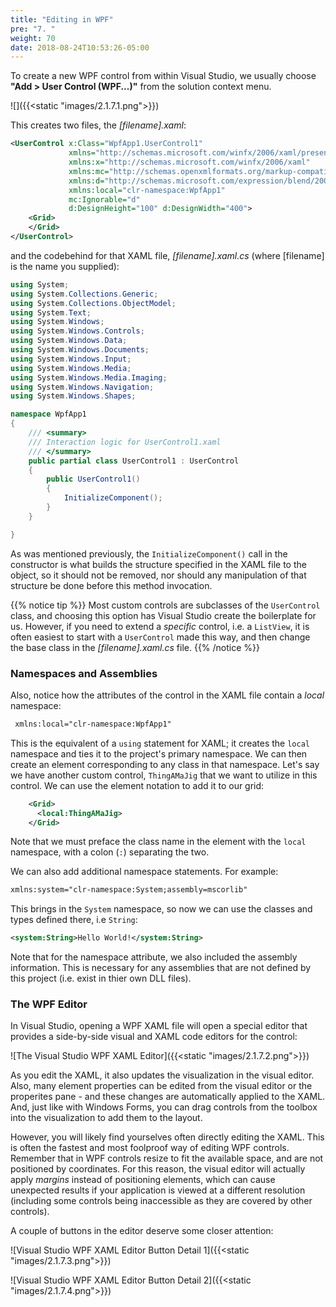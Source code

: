 ```yaml
---
title: "Editing in WPF"
pre: "7. "
weight: 70
date: 2018-08-24T10:53:26-05:00
---
```


To create a new WPF control from within Visual Studio, we usually choose **"Add > User Control (WPF...)"** from the solution context menu.  

![]({{<static "images/2.1.7.1.png">}})

This creates two files, the _[filename].xaml_:

```xml
<UserControl x:Class="WpfApp1.UserControl1"
             xmlns="http://schemas.microsoft.com/winfx/2006/xaml/presentation"
             xmlns:x="http://schemas.microsoft.com/winfx/2006/xaml"
             xmlns:mc="http://schemas.openxmlformats.org/markup-compatibility/2006" 
             xmlns:d="http://schemas.microsoft.com/expression/blend/2008" 
             xmlns:local="clr-namespace:WpfApp1"
             mc:Ignorable="d" 
             d:DesignHeight="100" d:DesignWidth="400">
    <Grid>
    </Grid>
</UserControl>
```
and the codebehind for that XAML file, _[filename].xaml.cs_ (where [filename] is the name you supplied):

```csharp
using System;
using System.Collections.Generic;
using System.Collections.ObjectModel;
using System.Text;
using System.Windows;
using System.Windows.Controls;
using System.Windows.Data;
using System.Windows.Documents;
using System.Windows.Input;
using System.Windows.Media;
using System.Windows.Media.Imaging;
using System.Windows.Navigation;
using System.Windows.Shapes;

namespace WpfApp1
{
    /// <summary>
    /// Interaction logic for UserControl1.xaml
    /// </summary>
    public partial class UserControl1 : UserControl
    {
        public UserControl1()
        {
            InitializeComponent();
        }
    }

}
```

As was mentioned previously, the `InitializeComponent()` call in the constructor is what builds the structure specified in the XAML file to the object, so it should not be removed, nor should any manipulation of that structure be done before this method invocation.  


{{% notice tip %}}
Most custom controls are subclasses of the `UserControl` class, and choosing this option has Visual Studio create the boilerplate for us.  However, if you need to extend a _specific_ control, i.e. a `ListView`, it is often easiest to start with a `UserControl` made this way, and then change the base class in the _[filename].xaml.cs_ file.
{{% /notice %}}

### Namespaces and Assemblies

Also, notice how the attributes of the control in the XAML file contain a _local_ namespace:

```xml
 xmlns:local="clr-namespace:WpfApp1"
```

This is the equivalent of a `using` statement for XAML; it creates the `local` namespace and ties it to the project's primary namespace. We can then create an element corresponding to any class in that namespace.  Let's say we have another custom control, `ThingAMaJig` that we want to utilize in this control.  We can use the element notation to add it to our grid:

```xml
    <Grid>
      <local:ThingAMaJig>
    </Grid>
```

Note that we must preface the class name in the element with the `local` namespace, with a colon (`:`) separating the two.

We can also add additional namespace statements.  For example:

```xml
xmlns:system="clr-namespace:System;assembly=mscorlib"
```

This brings in the `System` namespace, so now we can use the classes and types defined there, i.e `String`:

```xml
<system:String>Hello World!</system:String>
```

Note that for the namespace attribute, we also included the assembly information.  This is necessary for any assemblies that are not defined by this project (i.e. exist in thier own DLL files).

### The WPF Editor

In Visual Studio, opening a WPF XAML file will open a special editor that provides a side-by-side visual and XAML code editors for the control:

![The Visual Studio WPF XAML Editor]({{<static "images/2.1.7.2.png">}})

As you edit the XAML, it also updates the visualization in the visual editor.  Also, many element properties can be edited from the visual editor or the properites pane - and these changes are automatically applied to the XAML. And, just like with Windows Forms, you can drag controls from the toolbox into the visualization to add them to the layout.

However, you will likely find yourselves often directly editing the XAML. This is often the fastest and most foolproof way of editing WPF controls.  Remember that in WPF controls resize to fit the available space, and are not positioned by coordinates.  For this reason, the visual editor will actually apply _margins_ instead of positioning elements, which can cause unexpected results if your application is viewed at a different resolution (including some controls being inaccessible as they are covered by other controls).

A couple of buttons in the editor deserve some closer attention:

![Visual Studio WPF XAML Editor Button Detail 1]({{<static "images/2.1.7.3.png">}})

![Visual Studio WPF XAML Editor Button Detail 2]({{<static "images/2.1.7.4.png">}})
